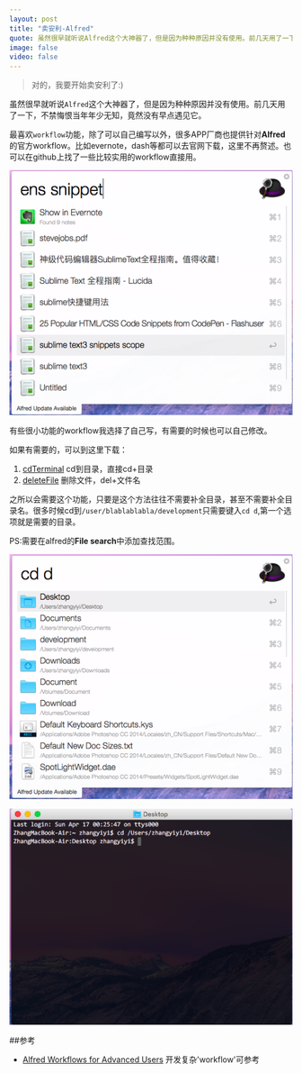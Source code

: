 ```yaml
---
layout: post
title: "卖安利-Alfred"
quote: 虽然很早就听说Alfred这个大神器了，但是因为种种原因并没有使用。前几天用了一下，不禁悔恨当年年少无知，竟然没有早点遇见它。
image: false
video: false
---
```


>对的，我要开始卖安利了:)

虽然很早就听说`Alfred`这个大神器了，但是因为种种原因并没有使用。前几天用了一下，不禁悔恨当年年少无知，竟然没有早点遇见它。

最喜欢`workflow`功能，除了可以自己编写以外，很多APP厂商也提供针对**Alfred**的官方workflow。比如evernote，dash等都可以去官网下载，这里不再赘述。也可以在github上找了一些比较实用的workflow直接用。

![evernotesearch](/media/2016-5-12/evernote.png)

有些很小功能的workflow我选择了自己写，有需要的时候也可以自己修改。

如果有需要的，可以到这里下载：

1. [cdTerminal](https://github.com/uglyyouth/Alfred-workflow) cd到目录，直接cd+目录
2. [deleteFile](https://github.com/uglyyouth/Alfred-workflow) 删除文件，del+文件名

之所以会需要这个功能，只要是这个方法往往不需要补全目录，甚至不需要补全目录名。很多时候cd到`/user/blablablabla/development`只需要键入`cd d`,第一个选项就是需要的目录。

PS:需要在alfred的**File search**中添加查找范围。

![cd1](/media/2016-5-12/cd1.png)

![cd2](/media/2016-5-12/cd2.png)


##参考


- [Alfred Workflows for Advanced Users](http://computers.tutsplus.com/tutorials/alfred-workflows-for-advanced-users--mac-60963) 开发复杂'workflow'可参考





